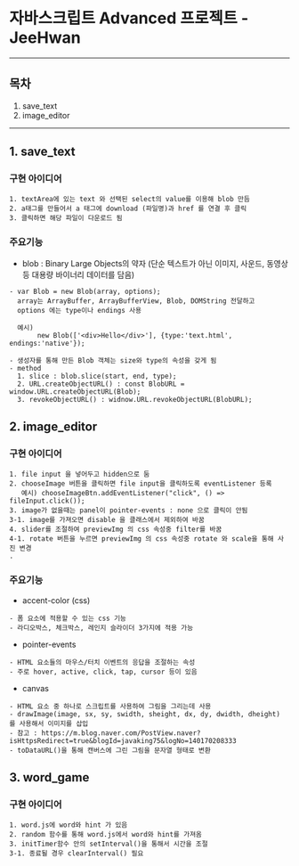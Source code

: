 # 자바스크립트 Advanced 프로젝트 - JeeHwan

---

## 목차

1. save_text
2. image_editor

---

## 1. save_text

### 구현 아이디어

```
1. textArea에 있는 text 와 선택된 select의 value를 이용해 blob 만듬
2. a태그를 만들어서 a 태그에 download (파일명)과 href 를 연결 후 클릭
3. 클릭하면 해당 파일이 다운로드 됨
```

### 주요기능

- blob : Binary Large Objects의 약자
  (단순 텍스트가 아닌 이미지, 사운드, 동영상 등 대용량 바이너리 데이터를 담음)

```
- var Blob = new Blob(array, options);
  array는 ArrayBuffer, ArrayBufferView, Blob, DOMString 전달하고
  options 에는 type이나 endings 사용

  예시)
       new Blob(['<div>Hello</div>'], {type:'text.html', endings:'native'});

- 생성자를 통해 만든 Blob 객체는 size와 type의 속성을 갖게 됨
- method
  1. slice : blob.slice(start, end, type);
  2. URL.createObjectURL() : const BlobURL = window.URL.createObjectURL(Blob);
  3. revokeObjectURL() : widnow.URL.revokeObjectURL(BlobURL);
```

## 2. image_editor

### 구현 아이디어

```
1. file input 을 넣어두고 hidden으로 둠
2. chooseImage 버튼을 클릭하면 file input을 클릭하도록 eventListener 등록
   예시) chooseImageBtn.addEventListener("click", () => fileInput.click());
3. image가 없을때는 panel이 pointer-events : none 으로 클릭이 안됨
3-1. image를 가져오면 disable 을 클래스에서 제외하여 바꿈
4. slider를 조절하여 previewImg 의 css 속성중 filter를 바꿈
4-1. rotate 버튼을 누르면 previewImg 의 css 속성중 rotate 와 scale을 통해 사진 변경
.
```

### 주요기능

- accent-color (css)

```
- 폼 요소에 적용할 수 있는 css 기능
- 라디오박스, 체크박스, 레인지 슬라이더 3가지에 적용 가능

```

- pointer-events

```
- HTML 요소들의 마우스/터치 이벤트의 응답을 조절하는 속성
- 주로 hover, active, click, tap, cursor 등이 있음
```

- canvas

```
- HTML 요소 중 하나로 스크립트를 사용하여 그림을 그리는데 사용
- drawImage(image, sx, sy, swidth, sheight, dx, dy, dwidth, dheight) 를 사용해서 이미지를 삽입
- 참고 : https://m.blog.naver.com/PostView.naver?isHttpsRedirect=true&blogId=javaking75&logNo=140170208333
- toDataURL()을 통해 캔버스에 그린 그림을 문자열 형태로 변환
```

## 3. word_game

### 구현 아이디어

```
1. word.js에 word와 hint 가 있음
2. random 함수를 통해 word.js에서 word와 hint를 가져옴
3. initTimer함수 안의 setInterval()을 통해서 시간을 조절
3-1. 종료될 경우 clearInterval() 필요
```
